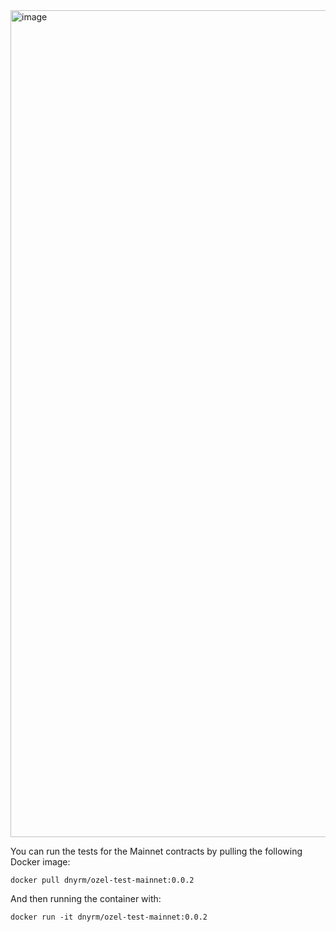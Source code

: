 <img width="1323" alt="image" src="https://user-images.githubusercontent.com/59457858/217074677-2cc7a464-3045-4a7a-ab8d-da44376d28b5.png">

You can run the tests for the Mainnet contracts by pulling the following Docker image:
```
docker pull dnyrm/ozel-test-mainnet:0.0.2
```
And then running the container with: 
```
docker run -it dnyrm/ozel-test-mainnet:0.0.2
```
